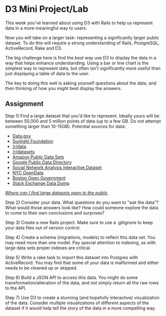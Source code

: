 # D3 Mini Project/Lab

This week you've learned about using D3 with Rails to help us represent data in a more meaningful way to users.

Now you will take on a larger task- representing a significantly larger public dataset. To do this will require a strong understanding of Rails, PostgreSQL, ActiveRecord, Rake and D3.

The big challenge here is find the *best* way use D3 to display the data in a way that helps enhance understanding. Using a bar or line chart is the simplest way to represent data, but often isn't significantly more useful than just displaying a table of data to the user.

The key to doing this well is asking yourself questions about the data, and then thinking of how you might best display the answers.

## Assignment

Step 1) Find a large dataset that you'd like to represent. Ideally yours will be between 50,000 and 5 million points of data (up to a few GB. Do not attempt something larger than 10-15GB). Potential sources for data:

- [Data.gov](http://data.gov)
- [Sunlight Foundation](http://sunlight.org)
- [/r/data](http://www.reddit.com/r/data)
- [/r/datasets](http://www.reddit.com/r/datasets)
- [Amazon Public Data Sets](https://aws.amazon.com/datasets)
- [Google Public Data Directory](https://www.google.com/publicdata/directory)
- [Social Network Analysis Interactive Dataset](http://www.growmeme.com/overview)
- [NYC OpenData](https://data.cityofnewyork.us/)
- [Boston Open Government](http://www.cityofboston.gov/open/)
- [Stack Exchange Data Dump](https://archive.org/details/stackexchange)

*[Where can I find large datasets open to the public](https://www.quora.com/Data/Where-can-I-find-large-datasets-open-to-the-public)*

Step 2) Consider your data. What questions do you want to "ask the data"? What would those answers look like? How could someone explore the data to come to their own conclusions and surprises?

Step 3) Create a new Rails project. Make sure to use a .gitignore to keep your data files out of version control.

Step 4) Create a schema (migrations, models) to reflect this data set. You may need more than one model. Pay special attention to indexing, as with large data sets proper indexes are critical.

Step 5) Write a rake task to import this dataset into Postgres with ActiveRecord. You may find that some of your data is malformed and either needs to be cleaned up or skipped.

Step 6) Build a JSON API to access this data. You might do some transformation/alteration of the data, and not simply return all the raw rows to the API.

Step 7) Use D3 to create a stunning (and hopefully interactive) visualization of the data. Consider multiple visualizations of different aspects of the dataset if it would help tell the story of the data in a more compelling way.
